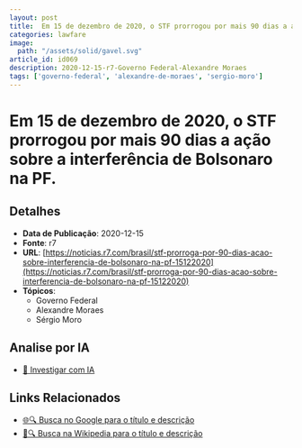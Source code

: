 ```yaml
---
layout: post
title:  Em 15 de dezembro de 2020, o STF prorrogou por mais 90 dias a ação sobre a interferência de Bolsonaro na PF.
categories: lawfare
image: 
  path: "/assets/solid/gavel.svg"
article_id: id069
description: 2020-12-15-r7-Governo Federal-Alexandre Moraes
tags: ['governo-federal', 'alexandre-de-moraes', 'sergio-moro']
---
```


# Em 15 de dezembro de 2020, o STF prorrogou por mais 90 dias a ação sobre a interferência de Bolsonaro na PF.

## Detalhes
- **Data de Publicação**: 2020-12-15
- **Fonte**: r7
- **URL**: [https://noticias.r7.com/brasil/stf-prorroga-por-90-dias-acao-sobre-interferencia-de-bolsonaro-na-pf-15122020](https://noticias.r7.com/brasil/stf-prorroga-por-90-dias-acao-sobre-interferencia-de-bolsonaro-na-pf-15122020)
- **Tópicos**:
  - Governo Federal
  - Alexandre Moraes
  - Sérgio Moro

## Analise por IA
- [🤖 Investigar com IA](https://www.perplexity.ai/search?q=%22not%C3%ADcia%20artigo%20Brasil%22%20Em%2015%20de%20dezembro%20de%202020%2C%20o%20STF%20prorrogou%20por%20mais%2090%20dias%20a%20a%C3%A7%C3%A3o%20sobre%20a%20interfer%C3%AAncia%20de%20Bolsonaro%20na%20PF.%20r7%202020-12-15)

## Links Relacionados
- [🌐🔍 Busca no Google para o título e descrição](https://www.google.com/search?q=%22not%C3%ADcia%20artigo%20Brasil%22%20Em%2015%20de%20dezembro%20de%202020%2C%20o%20STF%20prorrogou%20por%20mais%2090%20dias%20a%20a%C3%A7%C3%A3o%20sobre%20a%20interfer%C3%AAncia%20de%20Bolsonaro%20na%20PF.%20r7%202020-12-15)
- [📖🔍 Busca na Wikipedia para o título e descrição](https://pt.wikipedia.org/w/index.php?search=%22not%C3%ADcia%20artigo%20Brasil%22%20Em%2015%20de%20dezembro%20de%202020%2C%20o%20STF%20prorrogou%20por%20mais%2090%20dias%20a%20a%C3%A7%C3%A3o%20sobre%20a%20interfer%C3%AAncia%20de%20Bolsonaro%20na%20PF.%20r7%202020-12-15)

